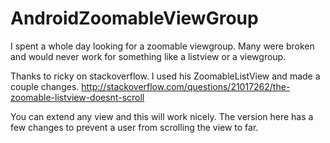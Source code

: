 # AndroidZoomableViewGroup 

I spent a whole day looking for a zoomable viewgroup.
Many were broken and would never work for something like a listview or a viewgroup.

Thanks to ricky on stackoverflow.  I used his ZoomableListView and made a couple changes. 
http://stackoverflow.com/questions/21017262/the-zoomable-listview-doesnt-scroll

You can extend any view and this will work nicely.
The version here has a few changes to prevent a user from scrolling the view to far.